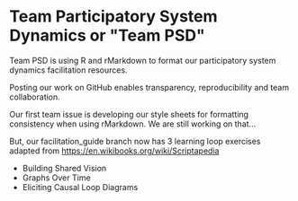# Team Participatory System Dynamics or "Team PSD"

Team PSD is using R and rMarkdown to format our participatory system dynamics facilitation resources. 

Posting our work on GitHub enables transparency, reproducibility and team collaboration. 

Our first team issue is developing our style sheets for formatting consistency when using rMarkdown. 
We are still working on that...

But, our facilitation_guide branch now has 3 learning loop exercises adapted from https://en.wikibooks.org/wiki/Scriptapedia

* Building Shared Vision
* Graphs Over Time
* Eliciting Causal Loop Diagrams
